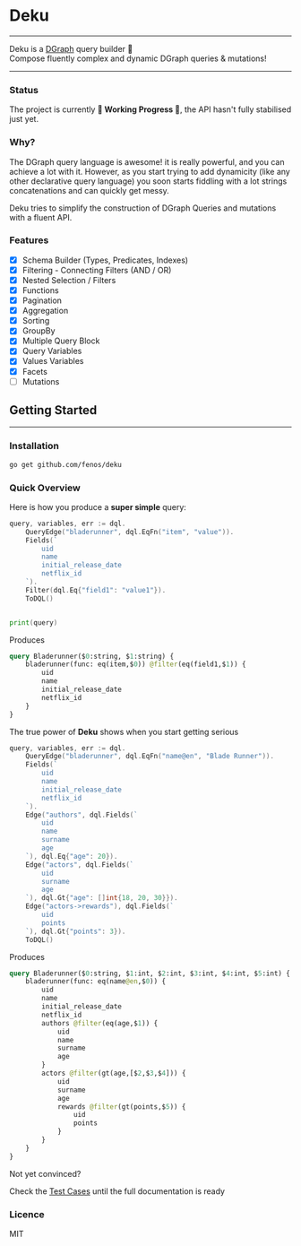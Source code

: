 # Deku
---

Deku is a [DGraph](https://github.com/dgraph-io/dgraph) query builder 🦸 </br>
Compose fluently complex and dynamic DGraph queries & mutations!

---

### Status
The project is currently **🦸 Working Progress 🦸**, the API hasn't fully stabilised just yet.

### Why?
The DGraph query language is awesome! it is really powerful, and you can achieve a lot with it.
However, as you start trying to add dynamicity (like any other declarative query language) you soon starts
fiddling with a lot strings concatenations and can quickly get messy.

Deku tries to simplify the construction of DGraph Queries and mutations with a fluent API.

### Features

- [x] Schema Builder (Types, Predicates, Indexes)
- [x] Filtering - Connecting Filters (AND / OR)
- [x] Nested Selection / Filters
- [x] Functions
- [x] Pagination
- [x] Aggregation
- [x] Sorting
- [x] GroupBy
- [x] Multiple Query Block
- [x] Query Variables
- [x] Values Variables
- [x] Facets
- [ ] Mutations

## Getting Started

---

### Installation
```bash
go get github.com/fenos/deku
```

### Quick Overview

Here is how you produce a **super simple** query:
```go
query, variables, err := dql.
    QueryEdge("bladerunner", dql.EqFn("item", "value")).
    Fields(`
        uid
        name
        initial_release_date
        netflix_id
    `).
    Filter(dql.Eq{"field1": "value1"}).
    ToDQL()


print(query)
```

Produces
```graphql
query Bladerunner($0:string, $1:string) {
    bladerunner(func: eq(item,$0)) @filter(eq(field1,$1)) {
        uid
        name
        initial_release_date
        netflix_id
    }
}
```

The true power of **Deku** shows when you start getting serious

```go
query, variables, err := dql.
    QueryEdge("bladerunner", dql.EqFn("name@en", "Blade Runner")).
    Fields(`
        uid
        name
        initial_release_date
        netflix_id
    `).
    Edge("authors", dql.Fields(`
        uid
        name
        surname
        age
    `), dql.Eq{"age": 20}).
    Edge("actors", dql.Fields(`
        uid
        surname
        age
    `), dql.Gt{"age": []int{18, 20, 30}}).
    Edge("actors->rewards"), dql.Fields(`
        uid
        points
    `), dql.Gt{"points": 3}).
    ToDQL()
```

Produces

```graphql
query Bladerunner($0:string, $1:int, $2:int, $3:int, $4:int, $5:int) {
    bladerunner(func: eq(name@en,$0)) {
        uid
        name
        initial_release_date
        netflix_id
        authors @filter(eq(age,$1)) {
            uid
            name
            surname
            age
        }
        actors @filter(gt(age,[$2,$3,$4])) {
            uid
            surname
            age
            rewards @filter(gt(points,$5)) {
                uid
                points
            }
        }
    }
}
```

Not yet convinced?

Check the [Test Cases](https://github.com/fenos/deku/blob/main/query_test.go) until the full documentation is ready

### Licence
MIT
